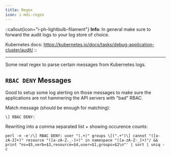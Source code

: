```yaml
---
title: Regex
icon: i-mdi-regex
---
```


::callout{icon="i-ph-lightbulb-filament"}
**Info**:
In general make sure to forward the audit logs to your log store of choice.

Kubernetes docs: <https://kubernetes.io/docs/tasks/debug-application-cluster/audit/>
::

---

Some neat regex to parse certain messages from Kubernetes logs.

## `RBAC DENY` Messages

Good to setup some log alerting on those messages to make sure the applications are not hammering the API servers with "bad" RBAC.

Match message (should be enough for matching):

```console
\] RBAC DENY:
```

Rewriting into a comma separated list + showing occurence counts:

```console
perl -n -e'/\] RBAC DENY: user "(.+)" groups \[(".+")\] cannot "([a-zA-Z]+)" resource "([a-zA-Z._-]+)" in namespace "([a-zA-Z-_]+)"/ && print "ns=$5,verb=$3,resource=$4,user=$1,groups=$2\n"' | sort | uniq -c
```
